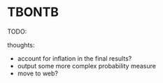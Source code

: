 # TBONTB



TODO:






thoughts:
- account for inflation in the final results?
- output some more complex probability measure
- move to web?
